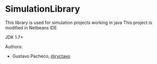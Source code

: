 # SimulationLibrary
This library is used for simulation projects working in java
This project is modified in Netbeans IDE

JDK 1.7+

Authors:
- Gustavo Pacheco, [@ryctavo](https://twitter.com/ryctavo)
